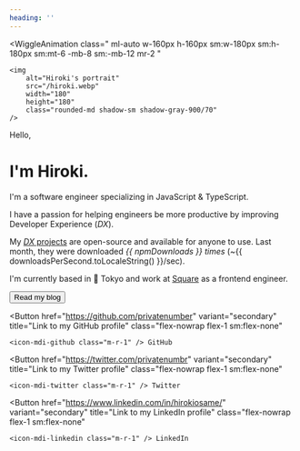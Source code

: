 ```yaml
---
heading: ''
---
```


<script setup lang="ts">
import { getUnit, numberUnits } from '@/utils/get-unit';
import npmPackages from '@/data/npm-downloads.json';

const [downloads, unit] = getUnit(npmPackages.totalDownloads, numberUnits, 1);
const npmDownloads = `${downloads} ${unit}`;
const downloadsPerSecond = Math.round(npmPackages.totalDownloads / 30 / 24 / 60 / 60);
</script>

<WiggleAnimation
	class="
		ml-auto
		w-160px
		h-160px
		sm:w-180px
		sm:h-180px
		sm:mt-6
		-mb-8
		sm:-mb-12
		mr-2
	"
>
	<img
		alt="Hiroki's portrait"
		src="/hiroki.webp"
		width="180"
		height="180"
		class="rounded-md shadow-sm shadow-gray-900/70"
	/>
</WiggleAnimation>

<span class="text-xl font-medium">Hello,</span><h1 class="mt-2">I'm Hiroki.</h1>

I'm a software engineer specializing in JavaScript & TypeScript.

I have a passion for helping engineers be more productive by improving Developer Experience (_DX_).

My [_DX_ projects](/projects) are open-source and available for anyone to use. Last month, they were downloaded <span class="whitespace-nowrap">_{{ npmDownloads }} times_</span> (~{{ downloadsPerSecond.toLocaleString() }}/sec).

I'm currently based in 🗼 Tokyo and work at [<icon-mdi-square-inc /> Square](https://squareup.com/) as a frontend engineer.

<div class="m-t-8 sm:m-t-14 flex flex-wrap gap-2 sm:gap-4">

<Button href="/posts" title="Link to my blog posts" class="w-full sm:w-auto">
	<icon-mdi-head-heart class="m-r-1" />
	Read my blog
</Button>

<Button
	href="https://github.com/privatenumber"
	variant="secondary"
	title="Link to my GitHub profile"
	class="flex-nowrap flex-1 sm:flex-none"
>
	<icon-mdi-github class="m-r-1" /> GitHub
</Button>

<Button
	href="https://twitter.com/privatenumbr"
	variant="secondary"
	title="Link to my Twitter profile"
	class="flex-nowrap flex-1 sm:flex-none"
>
	<icon-mdi-twitter class="m-r-1" /> Twitter
</Button>

<Button
	href="https://www.linkedin.com/in/hirokiosame/"
	variant="secondary"
	title="Link to my LinkedIn profile"
	class="flex-nowrap flex-1 sm:flex-none"
>
	<icon-mdi-linkedin class="m-r-1" /> LinkedIn
</Button>

<!--
Deactivated
<Button
	href="https://www.instagram.com/private.number_"
	variant="secondary"
	title="Link to my Instagram profile"
	class="flex-1 sm:flex-none"
>
	<icon-mdi-instagram class="m-r-1" />
</Button>
-->

</div>
